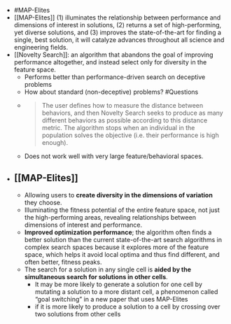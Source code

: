 - #MAP-Elites
- [[MAP-Elites]] (1) illuminates the relationship between performance and dimensions of interest in solutions, (2) returns a set of high-performing, yet diverse solutions, and (3) improves the state-of-the-art for finding a single, best solution, it will catalyze advances throughout all science and engineering fields.
- [[Novelty Search]]: an algorithm that abandons the goal of improving performance altogether, and instead select only for diversity in the feature space.
	- Performs better than performance-driven search on deceptive problems
	- How about standard (non-deceptive) problems? #Questions
	- > The user defines how to measure the distance between behaviors, and then Novelty Search seeks to produce as many different behaviors as possible according to this distance metric. The algorithm stops when an individual in the population solves the objective (i.e. their performance is high enough).
	- Does not work well with very large feature/behavioral spaces.
- ## [[MAP-Elites]]
	- Allowing  users to **create diversity in the dimensions of variation** they choose.
	- Illuminating the fitness potential of the entire feature space, not just the high-performing areas, revealing relationships between dimensions of interest and performance.
	- **Improved optimization performance**; the algorithm often finds a better solution than the current state-of-the-art search algorithms in complex search spaces because it explores more of the feature space, which helps it avoid local optima and thus find different, and often better, fitness peaks.
	- The search for a solution in any single cell is **aided by the simultaneous search for solutions in other cells**.
		- It may be more likely to generate a solution for one cell by mutating a solution to a more distant cell, a phenomenon called “goal switching” in a new paper that uses MAP-Elites
		- if it is more likely to produce a solution to a cell by crossing over two solutions from other cells